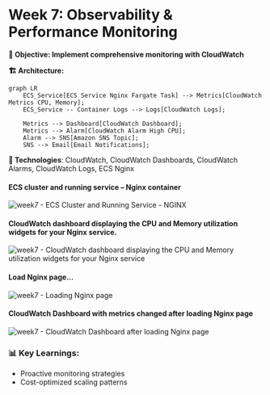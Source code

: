 # Week 7: Observability & Performance Monitoring 

**🎯 Objective: Implement comprehensive monitoring with CloudWatch** 

**🏗️ Architecture:** 
```mermaid
graph LR  
    ECS_Service[ECS Service Nginx Fargate Task] --> Metrics[CloudWatch Metrics CPU, Memory];  
    ECS_Service -- Container Logs --> Logs[CloudWatch Logs];

    Metrics --> Dashboard[CloudWatch Dashboard];  
    Metrics --> Alarm[CloudWatch Alarm High CPU];  
    Alarm --> SNS[Amazon SNS Topic];  
    SNS --> Email[Email Notifications];
```
**🔧 Technologies**: CloudWatch, CloudWatch Dashboards, CloudWatch Alarms, CloudWatch Logs, ECS Nginx

#### ECS cluster and running service – Nginx container 
![week7 - ECS Cluster and Running Service - NGINX](https://github.com/user-attachments/assets/735bdb24-33fe-49ec-8e08-61406bbf4749)

#### CloudWatch dashboard displaying the CPU and Memory utilization widgets for your Nginx service. 
![week7 - CloudWatch dashboard displaying the CPU and Memory utilization widgets for your Nginx service](https://github.com/user-attachments/assets/dd6d7aec-528f-47b8-ade2-76bf4da0ebdb)

#### Load Nginx page... 
![week7 - Loading Nginx page](https://github.com/user-attachments/assets/618077f0-0982-4c70-86d6-094b05a1eb60)

#### CloudWatch Dashboard with metrics changed after loading Nginx page 
![week7 - CloudWatch Dashboard after loading Nginx page](https://github.com/user-attachments/assets/4ebc1e5c-380a-4f50-8202-cc5c8269ac88)

### 📊 Key Learnings: 
  * Proactive monitoring strategies
  * Cost-optimized scaling patterns 
